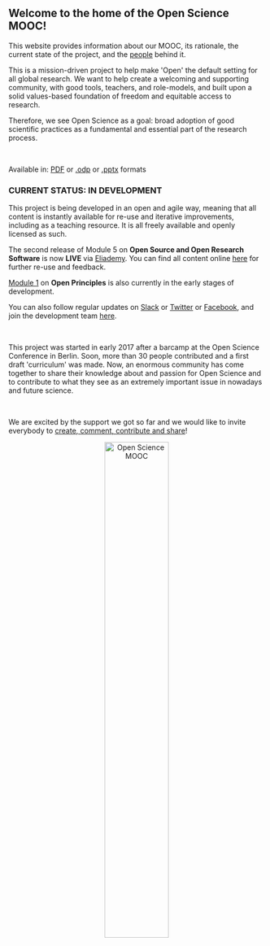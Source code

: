 ## Welcome to the home of the Open Science MOOC!

This website provides information about our MOOC, its rationale, the current state of the project, and the [people](https://opensciencemooc/People/) behind it.

This is a mission-driven project to help make 'Open' the default setting for all global research. We want to help create a welcoming and supporting community, with good tools, teachers, and role-models, and built upon a solid values-based foundation of freedom and equitable access to research.

Therefore, we see Open Science as a goal: broad adoption of good scientific practices as a fundamental and essential part of the research process. 

<br/>

<p align="center">
<object type="application/pdf"
    data="{{ "assets/pdf/MOOC_presentation.pdf" | relative_url }}"
    width="640"
    height="400">
</object>
</p>

<p align="center">
<footer>Available in: <a href="https://github.com/OpenScienceMOOC/Main/blob/master/MOOC_presentation.pdf">PDF</a> or <a href="https://github.com/OpenScienceMOOC/Main/blob/master/MOOC_presentation.odp">.odp</a> or <a href="https://github.com/OpenScienceMOOC/Main/blob/master/MOOC_presentation.pptx">.pptx</a> formats </footer>
</p>

### CURRENT STATUS: IN DEVELOPMENT

This project is being developed in an open and agile way, meaning that all content is instantly available for re-use and iterative improvements, including as a teaching resource. It is all freely available and openly licensed as such. 

The second release of Module 5 on **Open Source and Open Research Software** is now **LIVE** via [Eliademy](https://eliademy.com/app/a/courses/02d7338a7e). You can find all content online [here](https://github.com/OpenScienceMOOC/Module-5-Open-Research-Software-and-Open-Source/tree/master/content_development) for further re-use and feedback.

[Module 1](https://github.com/OpenScienceMOOC/Module-1-Open-Principles/tree/master/content_development#in-markdown-format) on **Open Principles** is also currently in the early stages of development.

You can also follow regular updates on [Slack](https://openmooc-ers-slackin.herokuapp.com/) or [Twitter](https://twitter.com/OpenScienceMOOC) or [Facebook](https://www.facebook.com/OpenScienceMOOC/), and join the development team [here](https://open-science-mooc-invite.herokuapp.com/).

<br/>

This project was started in early 2017 after a barcamp at the Open Science Conference in Berlin. Soon, more than 30 people contributed and a first draft 'curriculum' was made. Now, an enormous community has come together to share their knowledge about and passion for Open Science and to contribute to what they see as an extremely important issue in nowadays and future science.

<br/>

We are excited by the support we got so far and we would like to invite everybody to [create, comment, contribute and share](https://github.com/OpenScienceMOOC)!

<center>
  <img alt="Open Science MOOC" style="width:50%;" src="{{ site.baseurl }}/img/moocpng.png" />
</center>
